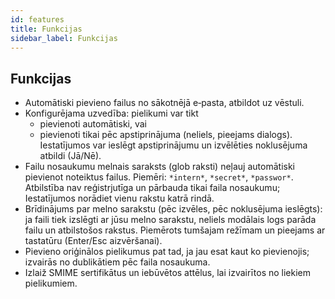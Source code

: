 ```yaml
---
id: features
title: Funkcijas
sidebar_label: Funkcijas
---
```


## Funkcijas

- Automātiski pievieno failus no sākotnējā e‑pasta, atbildot uz vēstuli.
- Konfigurējama uzvedība: pielikumi var tikt
  - pievienoti automātiski, vai
  - pievienoti tikai pēc apstiprinājuma (neliels, pieejams dialogs). Iestatījumos var ieslēgt apstiprinājumu un izvēlēties noklusējuma atbildi (Jā/Nē).
- Failu nosaukumu melnais saraksts (glob raksti) neļauj automātiski pievienot noteiktus failus. Piemēri: `*intern*`, `*secret*`, `*passwor*`.
  Atbilstība nav reģistrjutīga un pārbauda tikai faila nosaukumu; Iestatījumos norādiet vienu rakstu katrā rindā.
- Brīdinājums par melno sarakstu (pēc izvēles, pēc noklusējuma ieslēgts): ja faili tiek izslēgti ar jūsu melno sarakstu, neliels modālais logs parāda failu un atbilstošos rakstus. Piemērots tumšajam režīmam un pieejams ar tastatūru (Enter/Esc aizvēršanai).
- Pievieno oriģinālos pielikumus pat tad, ja jau esat kaut ko pievienojis; izvairās no dublikātiem pēc faila nosaukuma.
- Izlaiž SMIME sertifikātus un iebūvētos attēlus, lai izvairītos no liekiem pielikumiem.
